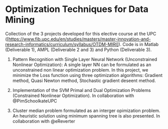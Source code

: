 # Optimization Techniques for Data Mining
Collection of the 3 projects developed for this elective course at the UPC ([https://www.fib.upc.edu/en/studies/masters/master-innovation-and-research-informatics/curriculum/syllabus/OTDM-MIRI]). Code is in Matlab (Deliverable 1), AMPL (Deliverable 2 and 3) and Python (Deliverable 3).


1.  Pattern Recognition with Single Layer Neural Network (Unconstrained Nonlinear Optimization): A single layer NN can be formulated as an unconstrained non linear optimization problem. In this project, we minimize the Loss function using three optimization algorithms: Gradient method, Quasi Newton method, Stochastic gradient deseent method.

2.  Implementation of the SVM Primal and Dual Optimization Problems (Constrained Nonlinear Optimization). In collaboration with @PimSchoolkateUPC

3.  Cluster median problem formulated as an interger opimization problem. An heuristic solution using minimum spanning tree is also presented. In collaboration with @eReverter
